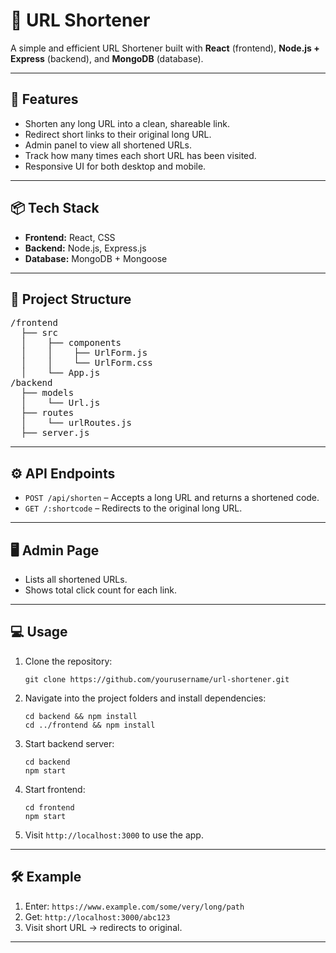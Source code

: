 <h1>🔗 URL Shortener</h1>

<p>A simple and efficient URL Shortener built with <strong>React</strong> (frontend), <strong>Node.js + Express</strong> (backend), and <strong>MongoDB</strong> (database).</p>

<hr />

<h2>🚀 Features</h2>
<ul>
  <li>Shorten any long URL into a clean, shareable link.</li>
  <li>Redirect short links to their original long URL.</li>
  <li>Admin panel to view all shortened URLs.</li>
  <li>Track how many times each short URL has been visited.</li>
  <li>Responsive UI for both desktop and mobile.</li>
</ul>

<hr />

<h2>📦 Tech Stack</h2>
<ul>
  <li><strong>Frontend:</strong> React, CSS</li>
  <li><strong>Backend:</strong> Node.js, Express.js</li>
  <li><strong>Database:</strong> MongoDB + Mongoose</li>
</ul>

<hr />

<h2>📂 Project Structure</h2>
<pre>
/frontend
  ├── src
  │    ├── components
  │    │    ├── UrlForm.js
  │    │    └── UrlForm.css
  │    └── App.js
/backend
  ├── models
  │    └── Url.js
  ├── routes
  │    └── urlRoutes.js
  ├── server.js
</pre>

<hr />

<h2>⚙️ API Endpoints</h2>
<ul>
  <li><code>POST /api/shorten</code> – Accepts a long URL and returns a shortened code.</li>
  <li><code>GET /:shortcode</code> – Redirects to the original long URL.</li>
</ul>

<hr />

<h2>🖥️ Admin Page</h2>
<ul>
  <li>Lists all shortened URLs.</li>
  <li>Shows total click count for each link.</li>
</ul>

<hr />

<h2>💻 Usage</h2>
<ol>
  <li>Clone the repository:
    <pre><code>git clone https://github.com/yourusername/url-shortener.git</code></pre>
  </li>
  <li>Navigate into the project folders and install dependencies:
    <pre><code>cd backend && npm install
cd ../frontend && npm install</code></pre>
  </li>
  <li>Start backend server:
    <pre><code>cd backend
npm start</code></pre>
  </li>
  <li>Start frontend:
    <pre><code>cd frontend
npm start</code></pre>
  </li>
  <li>Visit <code>http://localhost:3000</code> to use the app.</li>
</ol>

<hr />

<h2>🛠 Example</h2>
<ol>
  <li>Enter: <code>https://www.example.com/some/very/long/path</code></li>
  <li>Get: <code>http://localhost:3000/abc123</code></li>
  <li>Visit short URL → redirects to original.</li>
</ol>

<hr />


